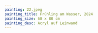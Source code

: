 ```yaml
---
painting: 22.jpeg
painting_title: Frühling am Wasser, 2024
painting_size: 60 x 80 cm
painting_desc: Acryl auf Leinwand
---
```

